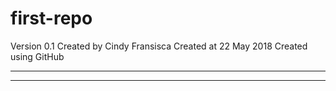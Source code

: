 # first-repo
Version 0.1
Created by Cindy Fransisca
Created at 22 May 2018
Created using GitHub
- - - - -
***